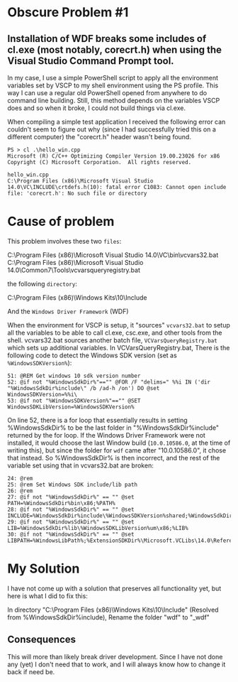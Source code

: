 # Obscure Problem \#1

## Installation of WDF breaks some includes of cl.exe (most notably, corecrt.h) when using the Visual Studio Command Prompt tool.

In my case, I use a simple PowerShell script to apply all the environment variables set by VSCP to my shell environment using the PS profile. This way I can use a regular old PowerShell opened from anywhere to do command line building. Still, this method depends on the variables VSCP does and so when it broke, I could not build things via cl.exe.

When compiling a simple test application I received the following error can couldn't seem to figure out why (since I had successfully tried this on a different computer) the "corecrt.h" header wasn't being found.

~~~batch
PS > cl .\hello_win.cpp
Microsoft (R) C/C++ Optimizing Compiler Version 19.00.23026 for x86
Copyright (C) Microsoft Corporation.  All rights reserved.

hello_win.cpp
C:\Program Files (x86)\Microsoft Visual Studio 14.0\VC\INCLUDE\crtdefs.h(10): fatal error C1083: Cannot open include file: 'corecrt.h': No such file or directory
~~~

# Cause of problem
This problem involves these two `files`:

C:\Program Files (x86)\Microsoft Visual Studio 14.0\VC\bin\vcvars32.bat
C:\Program Files (x86)\Microsoft Visual Studio 14.0\Common7\Tools\vcvarsqueryregistry.bat

the following `directory`:

C:\Program Files (x86)\Windows Kits\10\Include

And the `Windows Driver Framework` (WDF)

When the environment for VSCP is setup, it "sources" `vcvars32.bat` to setup all the variables to be able to call cl.exe, csc.exe, and other tools from the shell. vcvars32.bat sources another batch file, `VCVarsQueryRegistry.bat` which sets up additional variables. In VCVarsQueryRegistry.bat, There is the following code to detect the Windows SDK version (set as `%WindowsSDKVersion%`):

~~~batch
51: @REM Get windows 10 sdk version number
52: @if not "%WindowsSdkDir%"=="" @FOR /F "delims=" %%i IN ('dir "%WindowsSdkDir%include\" /b /ad-h /on') DO @set WindowsSDKVersion=%%i\
53: @if not "%WindowsSDKVersion%"=="" @SET WindowsSDKLibVersion=%WindowsSDKVersion%
~~~

On line 52, there is a for loop that essentially results in setting %WindowsSdkDir% to be the last folder in "%WindowsSdkDir%include\" returned by the for loop. If the Windows Driver Framework were not installed, it would choose the last Window build (`10.0.10586.0`, at the time of writing this), but since the folder for `wdf` came after "10.0.10586.0", it chose that instead. So %WindowsSdkDir% is then incorrect, and the rest of the variable set using that in vcvars32.bat are broken:

~~~batch
24: @rem
25: @rem Set Windows SDK include/lib path
26: @rem
27: @if not "%WindowsSdkDir%" == "" @set PATH=%WindowsSdkDir%bin\x86;%PATH%
28: @if not "%WindowsSdkDir%" == "" @set INCLUDE=%WindowsSdkDir%include\%WindowsSDKVersion%shared;%WindowsSdkDir%include\%WindowsSDKVersion%um;%WindowsSdkDir%include\%WindowsSDKVersion%winrt;%INCLUDE%
29: @if not "%WindowsSdkDir%" == "" @set LIB=%WindowsSdkDir%lib\%WindowsSDKLibVersion%um\x86;%LIB%
30: @if not "%WindowsSdkDir%" == "" @set LIBPATH=%WindowsLibPath%;%ExtensionSDKDir%\Microsoft.VCLibs\14.0\References\CommonConfiguration\neutral;%LIBPATH%
~~~

# My Solution
I have not come up with a solution that preserves all functionality yet, but here is what I did to fix this:

In directory "C:\Program Files (x86)\Windows Kits\10\Include" (Resolved from %WindowsSdkDir%include\), Rename the folder "wdf" to "_wdf"

## Consequences
This will more than likely break driver development. Since I have not done any (yet) I don't need that to work, and I will always know how to change it back if need be.

